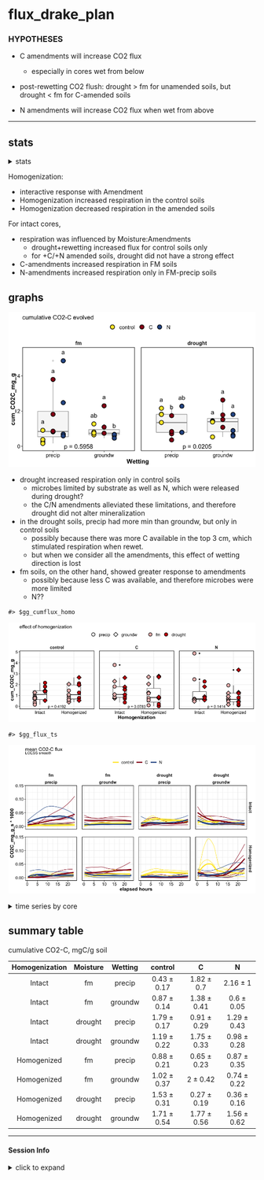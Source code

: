 flux\_drake\_plan
================

### HYPOTHESES

  - C amendments will increase CO2 flux
    
      - especially in cores wet from below

  - post-rewetting CO2 flush: drought \> fm for unamended soils, but
    drought \< fm for C-amended soils

  - N amendments will increase CO2 flux when wet from above

-----

## stats

<details>

<summary>stats</summary>

intact cores

    #> Anova Table (Type III tests)
    #> 
    #> Response: log(cum_CO2C_mg_g)
    #>                      Sum Sq Df F value  Pr(>F)  
    #> (Intercept)          2.4064  1  6.0051 0.01926 *
    #> Moisture             2.5334  1  6.3219 0.01653 *
    #> Amendments           3.0693  2  3.8297 0.03105 *
    #> Wetting              0.1035  1  0.2583 0.61439  
    #> Moisture:Amendments  2.8120  2  3.5086 0.04054 *
    #> Moisture:Wetting     0.0073  1  0.0182 0.89347  
    #> Amendments:Wetting   1.9118  2  2.3854 0.10645  
    #> Residuals           14.4263 36                  
    #> ---
    #> Signif. codes:  0 '***' 0.001 '**' 0.01 '*' 0.05 '.' 0.1 ' ' 1

homogenized cores

    #> Anova Table (Type III tests)
    #> 
    #> Response: log(cum_CO2C_mg_g)
    #>                      Sum Sq Df F value  Pr(>F)  
    #> (Intercept)          0.0057  1  0.0072 0.93275  
    #> Moisture             0.0148  1  0.0188 0.89173  
    #> Amendments           1.9157  2  1.2163 0.30821  
    #> Wetting              0.5761  1  0.7316 0.39804  
    #> Moisture:Amendments  4.1127  2  2.6112 0.08730 .
    #> Moisture:Wetting     2.8734  1  3.6488 0.06410 .
    #> Amendments:Wetting   7.7421  2  4.9156 0.01296 *
    #> Residuals           28.3500 36                  
    #> ---
    #> Signif. codes:  0 '***' 0.001 '**' 0.01 '*' 0.05 '.' 0.1 ' ' 1

intact cores: interaction of Amendments and Moisture
![](markdown-figs/flux/flux_interx_plot-1.png)<!-- -->

</details>

Homogenization:

  - interactive response with Amendment  
  - Homogenization increased respiration in the control soils  
  - Homogenization decreased respiration in the amended soils

For intact cores,

  - respiration was influenced by Moisture:Amendments
      - drought+rewetting increased flux for control soils only
      - for +C/+N amended soils, drought did not have a strong effect
  - C-amendments increased respiration in FM soils  
  - N-amendments increased respiration only in FM-precip soils

## graphs

![](markdown-figs/flux/cum_flux_boxplot-1.png)<!-- -->

  - drought increased respiration only in control soils
      - microbes limited by substrate as well as N, which were released
        during drought?
      - the C/N amendments alleviated these limitations, and therefore
        drought did not alter mineralization
  - in the drought soils, precip had more min than groundw, but only in
    control soils
      - possibly because there was more C available in the top 3 cm,
        which stimulated respiration when rewet.
      - but when we consider all the amendments, this effect of wetting
        direction is lost
  - fm soils, on the other hand, showed greater response to amendments
      - possibly because less C was available, and therefore microbes
        were more limited
      - N??

<!-- end list -->

    #> $gg_cumflux_homo

![](markdown-figs/flux/cum_flux_homo-1.png)<!-- -->

    #> $gg_flux_ts

![](markdown-figs/flux/meanflux_ts-1.png)<!-- -->

<details>

<summary>time series by core</summary>

    #> [1] NA
    #> [1] NA

</details>

## summary table

cumulative CO2-C, mgC/g soil

| Homogenization | Moisture | Wetting |   control   |      C      |      N      |
| :------------: | :------: | :-----: | :---------: | :---------: | :---------: |
|     Intact     |    fm    | precip  | 0.43 ± 0.17 | 1.82 ± 0.7  |  2.16 ± 1   |
|     Intact     |    fm    | groundw | 0.87 ± 0.14 | 1.38 ± 0.41 | 0.6 ± 0.05  |
|     Intact     | drought  | precip  | 1.79 ± 0.17 | 0.91 ± 0.29 | 1.29 ± 0.43 |
|     Intact     | drought  | groundw | 1.19 ± 0.22 | 1.75 ± 0.33 | 0.98 ± 0.28 |
|  Homogenized   |    fm    | precip  | 0.88 ± 0.21 | 0.65 ± 0.23 | 0.87 ± 0.35 |
|  Homogenized   |    fm    | groundw | 1.02 ± 0.37 |  2 ± 0.42   | 0.74 ± 0.22 |
|  Homogenized   | drought  | precip  | 1.53 ± 0.31 | 0.27 ± 0.19 | 0.36 ± 0.16 |
|  Homogenized   | drought  | groundw | 1.71 ± 0.54 | 1.77 ± 0.56 | 1.56 ± 0.62 |

-----

#### Session Info

<details>

<summary>click to expand</summary>

Date run: 2020-09-11

    #> R version 4.0.2 (2020-06-22)
    #> Platform: x86_64-apple-darwin17.0 (64-bit)
    #> Running under: macOS Catalina 10.15.6
    #> 
    #> Matrix products: default
    #> BLAS:   /System/Library/Frameworks/Accelerate.framework/Versions/A/Frameworks/vecLib.framework/Versions/A/libBLAS.dylib
    #> LAPACK: /Library/Frameworks/R.framework/Versions/4.0/Resources/lib/libRlapack.dylib
    #> 
    #> locale:
    #> [1] en_US.UTF-8/en_US.UTF-8/en_US.UTF-8/C/en_US.UTF-8/en_US.UTF-8
    #> 
    #> attached base packages:
    #> [1] stats     graphics  grDevices utils     datasets  methods   base     
    #> 
    #> other attached packages:
    #>  [1] lme4_1.1-23     Matrix_1.2-18   patchwork_1.0.1 car_3.0-9      
    #>  [5] carData_3.0-4   drake_7.12.4    ggbiplot_0.55   PNWColors_0.1.0
    #>  [9] forcats_0.5.0   stringr_1.4.0   dplyr_1.0.1     purrr_0.3.4    
    #> [13] readr_1.3.1     tidyr_1.1.1     tibble_3.0.3    ggplot2_3.3.2  
    #> [17] tidyverse_1.3.0
    #> 
    #> loaded via a namespace (and not attached):
    #>  [1] minqa_1.2.4        colorspace_1.4-1   ellipsis_0.3.1     rio_0.5.16        
    #>  [5] fs_1.5.0           rstudioapi_0.11    farver_2.0.3       soilpalettes_0.1.0
    #>  [9] fansi_0.4.1        lubridate_1.7.9    xml2_1.3.2         splines_4.0.2     
    #> [13] knitr_1.29         jsonlite_1.7.0     nloptr_1.2.2.2     packrat_0.5.0     
    #> [17] broom_0.7.0        cluster_2.1.0      dbplyr_1.4.4       shiny_1.5.0       
    #> [21] compiler_4.0.2     httr_1.4.2         backports_1.1.8    assertthat_0.2.1  
    #> [25] fastmap_1.0.1      cli_2.0.2          later_1.1.0.1      htmltools_0.5.0   
    #> [29] prettyunits_1.1.1  tools_4.0.2        igraph_1.2.5       gtable_0.3.0      
    #> [33] agricolae_1.3-3    glue_1.4.1         Rcpp_1.0.5         cellranger_1.1.0  
    #> [37] vctrs_0.3.2        nlme_3.1-148       xfun_0.16          openxlsx_4.1.5    
    #> [41] rvest_0.3.6        mime_0.9           miniUI_0.1.1.1     lifecycle_0.2.0   
    #> [45] statmod_1.4.34     MASS_7.3-51.6      scales_1.1.1       hms_0.5.3         
    #> [49] promises_1.1.1     parallel_4.0.2     yaml_2.2.1         curl_4.3          
    #> [53] labelled_2.5.0     stringi_1.4.6      highr_0.8          klaR_0.6-15       
    #> [57] AlgDesign_1.2.0    filelock_1.0.2     boot_1.3-25        zip_2.1.0         
    #> [61] storr_1.2.1        rlang_0.4.7        pkgconfig_2.0.3    evaluate_0.14     
    #> [65] lattice_0.20-41    labeling_0.3       tidyselect_1.1.0   plyr_1.8.6        
    #> [69] magrittr_1.5       R6_2.4.1           generics_0.0.2     base64url_1.4     
    #> [73] combinat_0.0-8     txtq_0.2.3         DBI_1.1.0          mgcv_1.8-31       
    #> [77] pillar_1.4.6       haven_2.3.1        foreign_0.8-80     withr_2.2.0       
    #> [81] abind_1.4-5        modelr_0.1.8       crayon_1.3.4       questionr_0.7.1   
    #> [85] rmarkdown_2.3      progress_1.2.2     grid_4.0.2         readxl_1.3.1      
    #> [89] data.table_1.13.0  blob_1.2.1         reprex_0.3.0       digest_0.6.25     
    #> [93] xtable_1.8-4       httpuv_1.5.4       munsell_0.5.0

</details>
